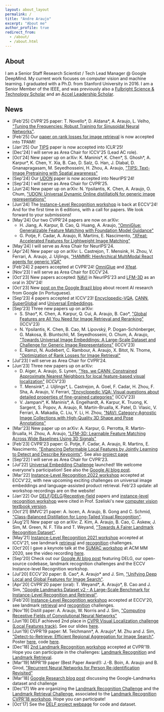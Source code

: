 ```yaml
---
layout: about_layout
permalink: /
title: "Andre Araujo"
excerpt: "About me"
author_profile: true
redirect_from: 
  - /about/
  - /about.html
---
```


## About

I am a Senior Staff Research Scientist / Tech Lead Manager @ Google DeepMind.
My current work focuses on computer vision and machine learning.
I graduated with a Ph.D. from Stanford University in 2016.
I am a Senior Member of the IEEE, and was previously also a [Fulbright Science & Technology Scholar](https://eca.state.gov/fulbright/fulbright-programs/program-summaries/international-fulbright-science-technology-award) and an [Accel Leadership Scholar](http://stvp.stanford.edu/alp/).

## News

* [Feb'25] CVPR'25 paper: T. Novello\*, D. Aldana\*, A. Araujo, L. Velho, ["Tuning the Frequencies: Robust Training for Sinusoidal Neural Networks"](https://arxiv.org/abs/2407.21121).
* [Feb'25] Our [paper on rank losses for image retrieval](https://arxiv.org/abs/2309.08250) is now accepted into TPAMI!
* [Jan'25] Our [TIPS](https://arxiv.org/abs/2410.16512) paper is now accepted into ICLR'25!
* [Dec'24] I will serve as Area Chair for ICCV'25 (Lead AC role).
* [Oct'24] New paper up on arXiv: K. Maninis\*, K. Chen\*, S. Ghosh\*, A. Karpur\*, K. Chen, Y. Xia, B. Cao, D. Salz, G. Han, J. Dlabal, D. Gnanapragasam, M. Seyedhosseini, H. Zhou, A. Araujo, ["TIPS: Text-Image Pretraining with Spatial awareness"](https://arxiv.org/abs/2410.16512)
* [Sep'24] Our [UDON](https://arxiv.org/abs/2406.08332) paper is now accepted into NeurIPS'24!
* [Sep'24] I will serve as Area Chair for CVPR'25.
* [Jun'24] New paper up on arXiv: N. Ypsilantis, K. Chen, A. Araujo, O. Chum, ["UDON: Universal Dynamic Online distillatioN for generic image representations"](https://arxiv.org/abs/2406.08332)
* [Jun'24] The [Instance-Level Recognition workshop](https://ilr-workshop.github.io/ECCVW2024/) is back at ECCV'24! And for the first time in 6 editions, with a call for papers. We look forward to your submissions!
* [May'24] Our two CVPR'24 papers are now on arXiv:
  * H. Jiang, A. Karpur, B. Cao, Q. Huang, A. Araujo, ["OmniGlue: Generalizable Feature Matching with Foundation Model Guidance"](https://arxiv.org/abs/2405.12979)
  * G. Potje, F. Cadar, A. Araujo, R. Martins, E. Nascimento, ["XFeat: Accelerated Features for Lightweight Image Matching"](https://arxiv.org/abs/2404.19174)
* [May'24] I will serve as Area Chair for NeurIPS'24.
* [Apr'24] New paper up on arXiv: L. Castrejon, T. Mensink, H. Zhou, V. Ferrari, A. Araujo, J. Uijlings, ["HAMMR: HierArchical MultiModal React agents for generic VQA"](https://arxiv.org/abs/2404.05465)
* [Feb'24] 2 papers accepted at CVPR'24! [OmniGlue](https://arxiv.org/abs/2405.12979) and [Xfeat](https://arxiv.org/abs/2404.19174).
* [Nov'23] I will serve as Area Chair for ECCV'24.
* [Oct'23] New papers accepted: [NAVI](https://arxiv.org/abs/2306.09109) in NeurIPS'23 and [LFM-3D](https://arxiv.org/abs/2303.12779) as an oral in 3DV'24!
* [Oct'23] New [post on the Google Brazil blog](https://blog.google/intl/pt-br/como-nossa-pesquisa-em-ia-esta-ajudando-com-grandes-desafios-da-sociedade/) about recent AI research from Google (in Portuguese).
* [Sep'23] 4 papers accepted at ICCV'23! [Encyclopedic-VQA](https://arxiv.org/abs/2306.09224), [CANN](https://arxiv.org/abs/2306.09012), [SuperGlobal](https://arxiv.org/abs/2308.06954) and [Universal Embeddings](https://arxiv.org/abs/2309.01858).
* [Sep'23] Three new papers up on arXiv:
  * S. Shao\*, K. Chen, A. Karpur, Q. Cui, A. Araujo, B. Cao\*, ["Global Features are All You Need for Image Retrieval and Reranking"](https://arxiv.org/abs/2308.06954) (ICCV'23)
  * N. Ypsilantis, K. Chen, B. Cao, M. Lipovský, P. Dogan-Schönberger, G. Makosa, B. Bluntschli, M. Seyedhosseini, O. Chum, A. Araujo, ["Towards Universal Image Embeddings: A Large-Scale Dataset and Challenge for Generic Image Representations"](https://arxiv.org/abs/2309.01858) (ICCV'23)
  * E. Ramzi, N. Audebert, C. Rambour, A. Araujo, X. Bitot, N. Thome, ["Optimization of Rank Losses for Image Retrieval"](https://arxiv.org/abs/2309.08250)
* [Jul'23] I will serve as Area Chair for CVPR'24.
* [Jun'23] Three new papers up on arXiv:
  * D. Aiger, A. Araujo, S. Lynen, ["Yes, we CANN: Constrained Approximate Nearest Neighbors for local feature-based visual localization"](https://arxiv.org/abs/2306.09012) (ICCV'23)
  * T. Mensink\*, J. Uijlings\*, L. Castrejon, A. Goel, F. Cadar, H. Zhou, F. Sha, A. Araujo, V. Ferrari, ["Encyclopedic VQA: Visual questions about detailed properties of fine-grained categories"](https://arxiv.org/abs/2306.09224) (ICCV'23)
  * V. Jampani\*, K. Maninis\*, A. Engelhardt, A. Karpur, K. Truong, K. Sargent, S. Popov, A. Araujo, R. Martin-Brualla, K. Patel, D. Vlasic, V. Ferrari, A. Makadia, C. Liu, Y. Li, H. Zhou, ["NAVI: Category-Agnostic Image Collections with High-Quality 3D Shape and Pose Annotations"](https://arxiv.org/abs/2306.09109)  
* [Mar'23] New paper up on arXiv: A. Karpur, G. Perrotta, R. Martin-Brualla, H. Zhou, A. Araujo, ["LFM-3D: Learnable Feature Matching Across Wide Baselines Using 3D Signals"](https://arxiv.org/abs/2303.12779)
* [Feb'23] CVPR'23 paper: G. Potje, F. Cadar, A. Araujo, R. Martins, E. Nascimento, ["Enhancing Deformable Local Features by Jointly Learning to Detect and Describe Keypoints"](https://arxiv.org/abs/2304.00583). See also [project page](https://www.verlab.dcc.ufmg.br/descriptors/dalf_cvpr23/)
* [Sep'22] I will serve as Area Chair for CVPR'23.
* [Jul'22] [Universal Embedding Challenge](https://www.kaggle.com/c/google-universal-image-embedding/) launched! We welcome everyone's participation! See also the [Google AI blog post](https://ai.googleblog.com/2022/08/introducing-google-universal-image.html).
* [Mar'22] [Instance-Level Recognition 2022 workshop](https://ilr-workshop.github.io/ECCVW2022/) accepted at ECCV'22, with new upcoming exciting challenges on universal image embeddings and language-assisted product retrieval. Feb'23 update: all workshop recordings are on the website!
* [Jan'22] Our [DELF](https://arxiv.org/abs/1612.06321)/[DELG](https://arxiv.org/abs/2001.05027)/[Receptive-field](https://distill.pub/2019/computing-receptive-fields/) papers and [instance-level recognition workshop](https://ilr-workshop.github.io/ECCVW2022/) were cited in Prof. Szeliski's new [computer vision textbook version](http://szeliski.org/Book/).
* [Oct'21] BMVC'21 paper: A. Iscen, A. Araujo, B. Gong and C. Schmid, ["Class-Balanced Distillation for Long-Tailed Visual Recognition"](https://arxiv.org/abs/2104.05279).
* [Aug'21] New paper up on arXiv: Z. Kim, A. Araujo, B. Cao, C. Askew, J. Sim, M. Green, N. F. Tilla and T. Weyand, ["Towards A Fairer Landmark Recognition Dataset"](https://arxiv.org/abs/2108.08874v1).
* [May'21] [Instance-Level Recognition 2021 workshop](https://ilr-workshop.github.io/ICCVW2021/) accepted at ICCV'21, see landmark [retrieval](https://www.kaggle.com/c/landmark-retrieval-2021) and [recognition](https://www.kaggle.com/c/landmark-recognition-2021) challenges.
* [Oct'20] I gave a keynote talk at the [SUMAC workshop](https://sumac2020.ec-lyon.fr/) at ACM MM 2020, see the video recording [here](https://www.youtube.com/watch?v=9OLUCnbK9Ms).
* [Sep'20] Check out our [Google AI blog post](https://ai.googleblog.com/2020/09/advancing-instance-level-recognition.html) featuring DELG, our open-source codebase, landmark recognition challenges and the ECCV Instance-level Recognition workshop.
* [Jul'20] ECCV'20 paper: B. Cao\*, A. Araujo\* and J. Sim, ["Unifying Deep Local and Global Features for Image Search"](https://arxiv.org/abs/2001.05027).
* [Apr'20] CVPR'20 paper (oral): T. Weyand\*, A. Araujo\*, B. Cao and J. Sim, ["Google Landmarks Dataset v2 - A Large-Scale Benchmark for Instance-Level Recognition and Retrieval"](https://arxiv.org/abs/2004.01804).
* [Feb'20] [Instance-Level Recognition workshop](https://ilr-workshop.github.io/ECCVW2020/) accepted at ECCV'20, see landmark [retrieval](https://www.kaggle.com/c/landmark-retrieval-2020) and [recognition](https://www.kaggle.com/c/landmark-recognition-2020) challenges.
* [Nov'19] Distill paper: A. Araujo, W. Norris and J. Sim, ["Computing Receptive Fields of Convolutional Neural Networks"](https://distill.pub/2019/computing-receptive-fields/)
* [Jun'19] DELF achieved 2nd place in [CVPR Visual Localization challenge (Local Features track)](https://sites.google.com/corp/view/ltvl2019). See our slides [here](https://docs.google.com/presentation/d/e/2PACX-1vTswzoXelqFqI_pCEIVl2uazeyGr7aKNklWHQCX-CbQ7MB17gaycqIaDTguuUCRm6_lXHwCdrkP7n1x/pub?start=false&loop=false&delayms=3000).
* [Jun'19] CVPR'19 paper: M. Teichmann\*, A. Araujo\*, M. Zhu and J. Sim, ["Detect-to-Retrieve: Efficient Regional Aggregation for Image Search"](https://arxiv.org/abs/1812.01584). Poster [here](https://andrefaraujo.github.io/files/posters/2019-06-16-d2r.pdf), code [here](https://github.com/tensorflow/models/blob/master/research/delf/delf/python/detect_to_retrieve/DETECT_TO_RETRIEVE_INSTRUCTIONS.md).
* [Dec'18] [2nd Landmark Recognition workshop](https://landmarksworkshop.github.io/CVPRW2019/) accepted at CVPR'19. Hope you can participate in the challenges: [Landmark Recognition](https://kaggle.com/c/landmark-recognition-2019) and [Landmark Retrieval](https://kaggle.com/c/landmark-retrieval-2019).
* [Mar'19] MIPR'19 paper (Best Paper Award!): J.-B. Boin, A. Araujo and B. Girod, ["Recurrent Neural Networks for Person Re-identification Revisited"](https://arxiv.org/abs/1804.03281)
* [Mar'18] [Google Research blog post](https://research.googleblog.com/2018/03/google-landmarks-new-dataset-and.html) discussing the Google-Landmarks dataset and challenge
* [Dec'17] We are organizing the [Landmark Recognition Challenge](https://www.kaggle.com/c/landmark-recognition-challenge) and the [Landmark Retrieval Challenge](https://www.kaggle.com/c/landmark-retrieval-challenge), associated to the [Landmark Recognition CVPR'18 workshop](https://landmarkscvprw18.github.io). Hope you can participate!
* [Oct'17] See the [DELF project webpage](https://github.com/tensorflow/models/tree/master/research/delf) for code and dataset.